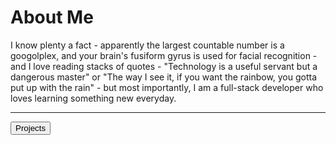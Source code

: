 <h1> About Me </h1>
<p> I know plenty a fact - apparently the largest countable number is a googolplex, and your brain's fusiform gyrus is used for facial recognition - and I love reading stacks of quotes - "Technology is a useful servant but a dangerous master" or "The way I see it, if you want the rainbow, you gotta put up with the rain" - but most importantly, I am a full-stack developer who loves learning something new everyday. </p>

<hr>

<button type="button"> Projects </button>
